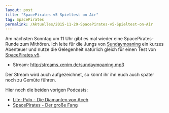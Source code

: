 ```yaml
---
layout: post
title: "SpacePirates v5 Spieltest on Air"
tag: SpacePirates
permalink: /Aktuelles/2015-11-29-SpacePirates-v5-Spieltest-on-Air
---
```


Am nächsten Sonntag um 11 Uhr gibt es mal wieder eine SpacePirates-Runde zum Mithören. Ich leite für die Jungs von [Sundaymoaning](http://sundaymoaning.de) ein kurzes Abenteuer und nutze die Gelegenheit natürlich gleich für einen Test von [SpacePirates v5](https://spacepirates.jcgames.de/Spielregeln/).

- Stream: [http:/streams.xenim.de/sundaymoaning.mp3](http:/streams.xenim.de/sundaymoaning.mp3)

Der Stream wird auch aufgezeichnet, so könnt ihr ihn euch auch später noch zu Gemüte führen.

Hier noch die beiden vorigen Podcasts:

- [Lite: Pulp - Die Diamanten von Aceh](http:/sundaymoaning.fracker.de/smc067-die-diamanten-von-aceh/)
- [SpacePirates - Der große Fang](http:/sundaymoaning.fracker.de/smc100-spacepirates-der-grose-fang/)
